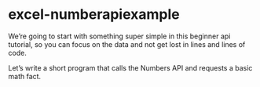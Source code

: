 # excel-numberapiexample

We’re going to start with something super simple in this beginner api tutorial, so you can focus on the data and not get lost in lines and lines of code.

Let’s write a short program that calls the Numbers API and requests a basic math fact.
